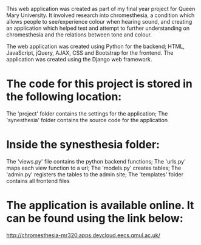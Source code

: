 This web application was created as part of my final year project for Queen Mary University. It involved research into chromesthesia, a condition which allows people to see/experience colour when hearing sound, and creating an application which helped test and attempt to further understanding on chromesthesia and the relations between tone and colour. 

The web application was created using Python for the backend; HTML, JavaScript, jQuery, AJAX, CSS and Bootstrap for the frontend. The application was created using the Django web framework.





The code for this project is stored in the following location:
==============================================================
The 'project' folder contains the settings for the application;
The 'synesthesia' folder contains the source code for the application





Inside the synesthesia folder:
==============================
The 'views.py' file contains the python backend functions;
The 'urls.py' maps each view function to a url;
The 'models.py' creates tables;
The 'admin.py' registers the tables to the admin site;
The 'templates' folder contains all frontend files




The application is available online. It can be found using the link below:
==========================================================================
http://chromesthesia-mr320.apps.devcloud.eecs.qmul.ac.uk/
